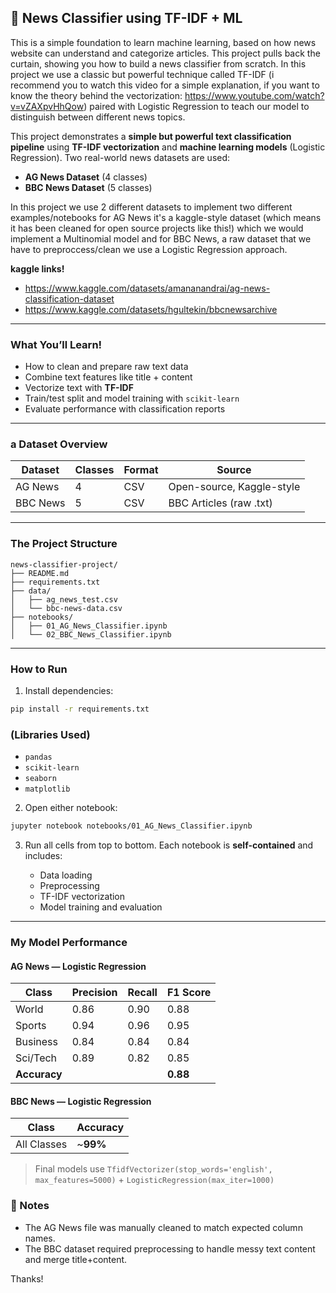 ## 📰 News Classifier using TF-IDF + ML

This is a simple foundation to learn machine learning, based on how news website can understand and categorize articles. This project pulls back the curtain, showing you how to build a news classifier from scratch. In this project we use a classic but powerful technique called TF-IDF (i recommend you to watch this video for a simple explanation, if you want to know the theory behind the vectorization: https://www.youtube.com/watch?v=vZAXpvHhQow) paired with Logistic Regression to teach our model to distinguish between different news topics.

This project demonstrates a **simple but powerful text classification pipeline** using **TF-IDF vectorization** and **machine learning models** (Logistic Regression). Two real-world news datasets are used:

- **AG News Dataset** (4 classes)
- **BBC News Dataset** (5 classes)

In this project we use 2 different datasets to implement two different examples/notebooks for AG News it's a kaggle-style dataset (which means it has been cleaned for open source projects like this!) which we would implement a Multinomial model and for BBC News, a raw dataset that we have to preproccess/clean we use a Logistic Regression approach.

**kaggle links!**

- https://www.kaggle.com/datasets/amananandrai/ag-news-classification-dataset
- https://www.kaggle.com/datasets/hgultekin/bbcnewsarchive

---

### What You’ll Learn!

- How to clean and prepare raw text data
- Combine text features like title + content
- Vectorize text with **TF-IDF**
- Train/test split and model training with `scikit-learn`
- Evaluate performance with classification reports

---

### a Dataset Overview

| Dataset  | Classes | Format | Source                    |
| -------- | ------- | ------ | ------------------------- |
| AG News  | 4       | CSV    | Open-source, Kaggle-style |
| BBC News | 5       | CSV    | BBC Articles (raw .txt)   |

---

### The Project Structure

```
news-classifier-project/
├── README.md
├── requirements.txt
├── data/
│   ├── ag_news_test.csv
│   └── bbc-news-data.csv
├── notebooks/
│   ├── 01_AG_News_Classifier.ipynb
│   └── 02_BBC_News_Classifier.ipynb
```

---

### How to Run

1. Install dependencies:

```bash
pip install -r requirements.txt
```

### (Libraries Used)

- `pandas`
- `scikit-learn`
- `seaborn`
- `matplotlib`

2. Open either notebook:

```bash
jupyter notebook notebooks/01_AG_News_Classifier.ipynb
```

3. Run all cells from top to bottom. Each notebook is **self-contained** and includes:

   - Data loading
   - Preprocessing
   - TF-IDF vectorization
   - Model training and evaluation

---

### My Model Performance

#### AG News — Logistic Regression

| Class        | Precision | Recall | F1 Score |
| ------------ | --------- | ------ | -------- |
| World        | 0.86      | 0.90   | 0.88     |
| Sports       | 0.94      | 0.96   | 0.95     |
| Business     | 0.84      | 0.84   | 0.84     |
| Sci/Tech     | 0.89      | 0.82   | 0.85     |
| **Accuracy** |           |        | **0.88** |

#### BBC News — Logistic Regression

| Class       | Accuracy  |
| ----------- | --------- |
| All Classes | \~**99%** |

> Final models use `TfidfVectorizer(stop_words='english', max_features=5000)` + `LogisticRegression(max_iter=1000)`

### 📌 Notes

- The AG News file was manually cleaned to match expected column names.
- The BBC dataset required preprocessing to handle messy text content and merge title+content.

Thanks!
